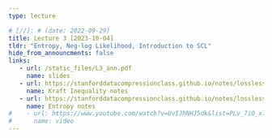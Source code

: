 ```yaml
---
type: lecture

# [//]: # (date: 2022-09-29)
title: Lecture 3 [2023-10-04]
tldr: "Entropy, Neg-log Likelihood, Introduction to SCL"
hide_from_announcments: false
links: 
   - url: /static_files/L3_ann.pdf
     name: slides
   - url: https://stanforddatacompressionclass.github.io/notes/lossless_iid/kraft_ineq_and_optimality.html
     name: Kraft Inequality notes
   - url: https://stanforddatacompressionclass.github.io/notes/lossless_iid/entropy.html
     name: Entropy notes
#    - url: https://www.youtube.com/watch?v=UvIJhNHJ5dk&list=PLv_7iO_xlL0Jgc35Pqn7XP5VTQ5krLMOl&index=4
#      name: video
---
```

